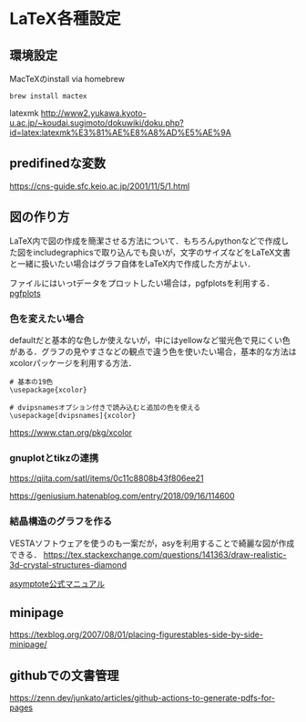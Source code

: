 # LaTeX各種設定


## 環境設定
MacTeXのinstall via homebrew
```
brew install mactex
```

latexmk
http://www2.yukawa.kyoto-u.ac.jp/~koudai.sugimoto/dokuwiki/doku.php?id=latex:latexmk%E3%81%AE%E8%A8%AD%E5%AE%9A



## predifinedな変数
https://cns-guide.sfc.keio.ac.jp/2001/11/5/1.html



## 図の作り方
LaTeX内で図の作成を簡潔させる方法について．もちろんpythonなどで作成した図をincludegraphicsで取り込んでも良いが，文字のサイズなどをLaTeX文書と一緒に扱いたい場合はグラフ自体をLaTeX内で作成した方がよい．

ファイルにはいっtデータをプロットしたい場合は，pgfplotsを利用する．
[pgfplots](pgfplots.md)

### 色を変えたい場合

defaultだと基本的な色しか使えないが，中にはyellowなど蛍光色で見にくい色がある．グラフの見やすさなどの観点で違う色を使いたい場合，基本的な方法はxcolorパッケージを利用する方法．
```
# 基本の19色
\usepackage{xcolor}

# dvipsnamesオプション付きで読み込むと追加の色を使える
\usepackage[dvipsnames]{xcolor}
```
https://www.ctan.org/pkg/xcolor


### gnuplotとtikzの連携
https://qiita.com/satl/items/0c11c8808b43f806ee21

https://geniusium.hatenablog.com/entry/2018/09/16/114600


### 結晶構造のグラフを作る
VESTAソフトウェアを使うのも一案だが，asyを利用することで綺麗な図が作成できる．
https://tex.stackexchange.com/questions/141363/draw-realistic-3d-crystal-structures-diamond

[asymptote公式マニュアル](https://asymptote.sourceforge.io/asymptote.pdf)


## minipage

https://texblog.org/2007/08/01/placing-figurestables-side-by-side-minipage/


## githubでの文書管理
https://zenn.dev/junkato/articles/github-actions-to-generate-pdfs-for-pages


